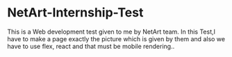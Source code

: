 # NetArt-Internship-Test
This is a Web development test given to me by NetArt team. In this Test,I have to make a page exactly the picture which is given by them and also we have to use flex, react and  that must be mobile rendering..

